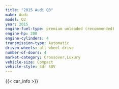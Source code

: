 ```yaml
---
title: "2015 Audi Q3"
make: Audi
model: Q3
year: 2015
engine-fuel-type: premium unleaded (recommended)
engine-hp: 200
engine-cylinders: 4
transmission-type: Automatic
driven-wheels: all wheel drive
number-of-doors: 4
market-category: Crossover,Luxury
vehicle-size: Compact
vehicle-style: 4dr SUV
---
```


{{< car_info >}}
